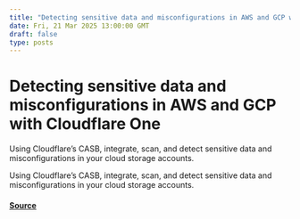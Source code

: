 ```yaml
---
title: "Detecting sensitive data and misconfigurations in AWS and GCP with Cloudflare One"
date: Fri, 21 Mar 2025 13:00:00 GMT
draft: false
type: posts
---
```

# Detecting sensitive data and misconfigurations in AWS and GCP with Cloudflare One





 Using Cloudflare’s CASB, integrate, scan, and detect sensitive data and misconfigurations in your cloud storage accounts. 

Using Cloudflare’s CASB, integrate, scan, and detect sensitive data and misconfigurations in your cloud storage accounts.

#### [Source](https://blog.cloudflare.com/scan-cloud-dlp-with-casb/)

